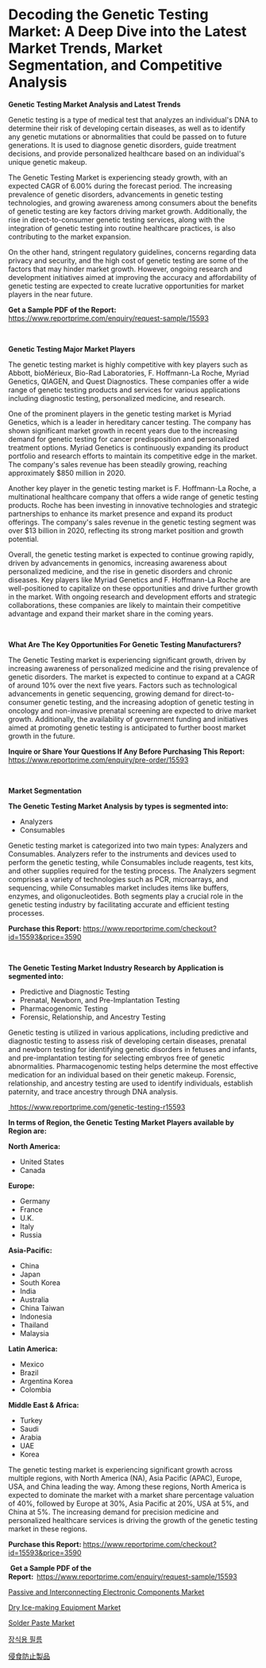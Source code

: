 <p><h1>Decoding the Genetic Testing Market: A Deep Dive into the Latest Market Trends, Market Segmentation, and Competitive Analysis</h1></p><p><strong>Genetic Testing Market Analysis and Latest Trends</strong></p>
<p><p>Genetic testing is a type of medical test that analyzes an individual's DNA to determine their risk of developing certain diseases, as well as to identify any genetic mutations or abnormalities that could be passed on to future generations. It is used to diagnose genetic disorders, guide treatment decisions, and provide personalized healthcare based on an individual's unique genetic makeup.</p><p>The Genetic Testing Market is experiencing steady growth, with an expected CAGR of 6.00% during the forecast period. The increasing prevalence of genetic disorders, advancements in genetic testing technologies, and growing awareness among consumers about the benefits of genetic testing are key factors driving market growth. Additionally, the rise in direct-to-consumer genetic testing services, along with the integration of genetic testing into routine healthcare practices, is also contributing to the market expansion.</p><p>On the other hand, stringent regulatory guidelines, concerns regarding data privacy and security, and the high cost of genetic testing are some of the factors that may hinder market growth. However, ongoing research and development initiatives aimed at improving the accuracy and affordability of genetic testing are expected to create lucrative opportunities for market players in the near future.</p></p>
<p><strong>Get a Sample PDF of the Report:&nbsp;</strong> <a href="https://www.reportprime.com/enquiry/request-sample/15593">https://www.reportprime.com/enquiry/request-sample/15593</a></p>
<p>&nbsp;</p>
<p><strong>Genetic Testing Major Market Players</strong></p>
<p><p>The genetic testing market is highly competitive with key players such as Abbott, bioMérieux, Bio-Rad Laboratories, F. Hoffmann-La Roche, Myriad Genetics, QIAGEN, and Quest Diagnostics. These companies offer a wide range of genetic testing products and services for various applications including diagnostic testing, personalized medicine, and research.</p><p>One of the prominent players in the genetic testing market is Myriad Genetics, which is a leader in hereditary cancer testing. The company has shown significant market growth in recent years due to the increasing demand for genetic testing for cancer predisposition and personalized treatment options. Myriad Genetics is continuously expanding its product portfolio and research efforts to maintain its competitive edge in the market. The company's sales revenue has been steadily growing, reaching approximately $850 million in 2020.</p><p>Another key player in the genetic testing market is F. Hoffmann-La Roche, a multinational healthcare company that offers a wide range of genetic testing products. Roche has been investing in innovative technologies and strategic partnerships to enhance its market presence and expand its product offerings. The company's sales revenue in the genetic testing segment was over $13 billion in 2020, reflecting its strong market position and growth potential.</p><p>Overall, the genetic testing market is expected to continue growing rapidly, driven by advancements in genomics, increasing awareness about personalized medicine, and the rise in genetic disorders and chronic diseases. Key players like Myriad Genetics and F. Hoffmann-La Roche are well-positioned to capitalize on these opportunities and drive further growth in the market. With ongoing research and development efforts and strategic collaborations, these companies are likely to maintain their competitive advantage and expand their market share in the coming years.</p></p>
<p>&nbsp;</p>
<p><strong>What Are The Key Opportunities For Genetic Testing Manufacturers?</strong></p>
<p><p>The Genetic Testing market is experiencing significant growth, driven by increasing awareness of personalized medicine and the rising prevalence of genetic disorders. The market is expected to continue to expand at a CAGR of around 10% over the next five years. Factors such as technological advancements in genetic sequencing, growing demand for direct-to-consumer genetic testing, and the increasing adoption of genetic testing in oncology and non-invasive prenatal screening are expected to drive market growth. Additionally, the availability of government funding and initiatives aimed at promoting genetic testing is anticipated to further boost market growth in the future.</p></p>
<p><strong>Inquire or Share Your Questions If Any Before Purchasing This Report:</strong> <a href="https://www.reportprime.com/enquiry/pre-order/15593">https://www.reportprime.com/enquiry/pre-order/15593</a></p>
<p>&nbsp;</p>
<p><strong>Market Segmentation</strong></p>
<p><strong>The Genetic Testing Market Analysis by types is segmented into:</strong></p>
<p><ul><li>Analyzers</li><li>Consumables</li></ul></p>
<p><p>Genetic testing market is categorized into two main types: Analyzers and Consumables. Analyzers refer to the instruments and devices used to perform the genetic testing, while Consumables include reagents, test kits, and other supplies required for the testing process. The Analyzers segment comprises a variety of technologies such as PCR, microarrays, and sequencing, while Consumables market includes items like buffers, enzymes, and oligonucleotides. Both segments play a crucial role in the genetic testing industry by facilitating accurate and efficient testing processes.</p></p>
<p><strong>Purchase this Report:&nbsp;</strong><a href="https://www.reportprime.com/checkout?id=15593&price=3590">https://www.reportprime.com/checkout?id=15593&price=3590</a></p>
<p>&nbsp;</p>
<p><strong>The Genetic Testing Market Industry Research by Application is segmented into:</strong></p>
<p><ul><li>Predictive and Diagnostic Testing</li><li>Prenatal, Newborn, and Pre-Implantation Testing</li><li>Pharmacogenomic Testing</li><li>Forensic, Relationship, and Ancestry Testing</li></ul></p>
<p><p>Genetic testing is utilized in various applications, including predictive and diagnostic testing to assess risk of developing certain diseases, prenatal and newborn testing for identifying genetic disorders in fetuses and infants, and pre-implantation testing for selecting embryos free of genetic abnormalities. Pharmacogenomic testing helps determine the most effective medication for an individual based on their genetic makeup. Forensic, relationship, and ancestry testing are used to identify individuals, establish paternity, and trace ancestry through DNA analysis.</p></p>
<p><a href="https://www.reportprime.com/genetic-testing-r15593">&nbsp;https://www.reportprime.com/genetic-testing-r15593</a></p>
<p><strong>In terms of Region, the Genetic Testing Market Players available by Region are:</strong></p>
<p>
    <p> <strong> North America: </strong>
        <ul>
            <li>United States</li>
            <li>Canada</li>
        </ul>
        </p> 
    <p> <strong> Europe: </strong>
        <ul>
            <li>Germany</li>
            <li>France</li>
            <li>U.K.</li>
            <li>Italy</li>
            <li>Russia</li>
        </ul>
        </p> 
    <p> <strong> Asia-Pacific: </strong>
        <ul>
            <li>China</li>
            <li>Japan</li>
            <li>South Korea</li>
            <li>India</li>
            <li>Australia</li>
            <li>China Taiwan</li>
            <li>Indonesia</li>
            <li>Thailand</li>
            <li>Malaysia</li>
        </ul>
        </p> 
    <p> <strong> Latin America: </strong>
        <ul>
            <li>Mexico</li>
            <li>Brazil</li>
            <li>Argentina Korea</li>
            <li>Colombia</li>
        </ul>
        </p> 
    <p> <strong> Middle East & Africa: </strong>
        <ul>
            <li>Turkey</li>
            <li>Saudi</li>
            <li>Arabia</li>
            <li>UAE</li>
            <li>Korea</li>
        </ul>
    </p>
    </p>
<p><p>The genetic testing market is experiencing significant growth across multiple regions, with North America (NA), Asia Pacific (APAC), Europe, USA, and China leading the way. Among these regions, North America is expected to dominate the market with a market share percentage valuation of 40%, followed by Europe at 30%, Asia Pacific at 20%, USA at 5%, and China at 5%. The increasing demand for precision medicine and personalized healthcare services is driving the growth of the genetic testing market in these regions.</p></p>
<p><strong>Purchase this Report: </strong><a href="https://www.reportprime.com/checkout?id=15593&price=3590">https://www.reportprime.com/checkout?id=15593&price=3590</a></p>
<p>&nbsp;<strong>Get a Sample PDF of the Report:&nbsp;&nbsp;</strong><a href="https://www.reportprime.com/enquiry/request-sample/15593">https://www.reportprime.com/enquiry/request-sample/15593</a></p>
<p><strong></strong></p>
<p><p><a href="https://github.com/flwellarose/Market-Research-Report-List-1/blob/main/passive-and-interconnecting-electronic-components-market.md">Passive and Interconnecting Electronic Components Market</a></p><p><a href="https://medium.com/@sac-m/global-dry-ice-making-equipment-market-exploring-market-share-market-trends-and-future-growth-d482b30b470b">Dry Ice-making Equipment Market</a></p><p><a href="https://github.com/AndreanneHane2023/Market-Research-Report-List-2/blob/main/solder-paste-market.md">Solder Paste Market</a></p><p><a href="https://medium.com/@kaliwatsica/%EC%9E%A5%EC%8B%9D-%ED%95%84%EB%A6%84-%EC%8B%9C%EC%9E%A5-%EA%B8%80%EB%A1%9C%EB%B2%8C-%EC%8B%9C%EC%9E%A5-%EB%8F%99%ED%96%A5%EA%B3%BC-%ED%8C%90%EB%A7%A4-%EB%8F%99%ED%96%A5-2024%EB%85%84%EB%B6%80%ED%84%B0-2031%EB%85%84%EA%B9%8C%EC%A7%80-bde8c934cd4b">장식용 필름</a></p><p><a href="https://medium.com/@cierrahayes94/2024%E5%B9%B4%E3%81%8B%E3%82%892031%E5%B9%B4%E3%81%BE%E3%81%A7%E3%81%AE%E4%BE%B5%E9%A3%9F%E9%98%B2%E6%AD%A2%E8%A3%BD%E5%93%81%E5%B8%82%E5%A0%B4%E3%82%B7%E3%82%A7%E3%82%A2%E3%81%A8%E7%AB%B6%E4%BA%89%E7%8A%B6%E6%B3%81%E3%81%AB%E9%96%A2%E3%81%99%E3%82%8B%E6%B4%9E%E5%AF%9F-eb47a21a0c4a">侵食防止製品</a></p></p>